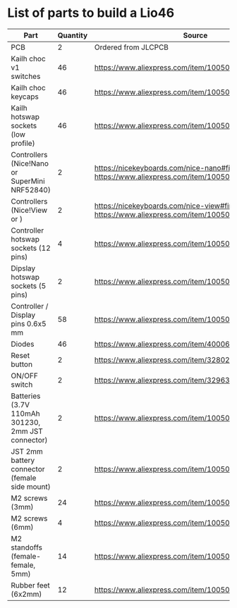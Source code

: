# List of parts to build a Lio46

| Part                                              | Quantity | Source                                                                                                    |
| ------------------------------------------------- | -------- | --------------------------------------------------------------------------------------------------------- |
| PCB                                               | 2        | Ordered from JLCPCB                                                                                       |
| Kailh choc v1 switches                            | 46       | https://www.aliexpress.com/item/1005005446722280.html                                                     |
| Kailh choc keycaps                                | 46       | https://www.aliexpress.com/item/1005004558099208.html                                                     |
| Kailh hotswap sockets (low profile)               | 46       | https://www.aliexpress.com/item/1005003873653184.html                                                     |
| Controllers (Nice!Nano or SuperMini NRF52840)     | 2        | https://nicekeyboards.com/nice-nano#find-a-store or https://www.aliexpress.com/item/1005007040333351.html |
| Controllers (Nice!View or )                       | 2        | https://nicekeyboards.com/nice-view#find-a-store or https://www.aliexpress.com/item/1005008112752514.html |
| Controller hotswap sockets (12 pins)              | 4        | https://www.aliexpress.com/item/1005007476809536.html                                                     |
| Dipslay hotswap sockets (5 pins)                  | 2        | https://www.aliexpress.com/item/1005007476809536.html                                                     |
| Controller / Display pins 0.6x5 mm                | 58       | https://www.aliexpress.com/item/1005006678285929.html                                                     |
| Diodes                                            | 46       | https://www.aliexpress.com/item/4000685043735.html                                                        |
| Reset button                                      | 2        | https://www.aliexpress.com/item/32802358763.html                                                          |
| ON/OFF switch                                     | 2        | https://www.aliexpress.com/item/32963237441.html                                                          |
| Batteries (3.7V 110mAh 301230, 2mm JST connector) | 2        | https://www.aliexpress.com/item/1005005348368664.html                                                     |
| JST 2mm battery connector (female side mount)     | 2        | https://www.aliexpress.com/item/1005004955655144.html                                                     |
| M2 screws (3mm)                                   | 24       | https://www.aliexpress.com/item/1005005590438825.html                                                     |
| M2 screws (6mm)                                   | 4        | https://www.aliexpress.com/item/1005005590438825.html                                                     |
| M2 standoffs (female-female, 5mm)                 | 14       | https://www.aliexpress.com/item/1005007524730354.html                                                     |
| Rubber feet (6x2mm)                               | 12       | https://www.aliexpress.com/item/1005004366514224.html                                                     |
